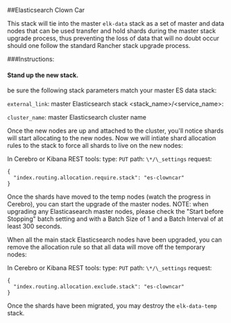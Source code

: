 ##Elasticsearch Clown Car

This stack will tie into the master `elk-data` stack as a set of master and data nodes that can be used transfer and hold shards during the master stack upgrade process, thus preventing the loss of data that will no doubt occur should one follow the standard Rancher stack upgrade process.

###Instructions:

#### Stand up the new stack.

be sure the following stack parameters match your master ES data stack:

`external_link`: master Elasticsearch stack <stack_name>/<service_name>:<alias>

`cluster_name`: master Elasticsearch cluster name

Once the new nodes are up and attached to the cluster, you'll notice shards will start allocating to the new nodes.  Now we will intiate shard allocation rules to the stack to force all shards to live on the new nodes:

In Cerebro or Kibana REST tools:
type: `PUT`
path: `\*/\_settings`
request:
```
{
  "index.routing.allocation.require.stack": "es-clowncar"
}
```

Once the shards have moved to the temp nodes (watch the progress in Cerebro), you can start the upgrade of the master nodes.  NOTE: when upgrading any Elasticasearch master nodes, please check the "Start before Stopping" batch setting and with a Batch Size of 1 and a Batch Interval of at least 300 seconds.

When all the main stack Elasticsearch nodes have been upgraded, you can remove the allocation rule so that all data will move off the temporary nodes:

In Cerebro or Kibana REST tools:
type: `PUT`
path: `\*/\_settings`
request:
```
{
  "index.routing.allocation.exclude.stack": "es-clowncar"
}
```

Once the shards have been migrated, you may destroy the `elk-data-temp` stack.
